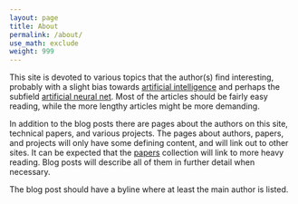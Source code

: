 ```yaml
---
layout: page
title: About
permalink: /about/
use_math: exclude
weight: 999
---
```


This site is devoted to various topics that the author(s) find interesting, probably with a slight bias towards [artificial intelligence](https://en.wikipedia.org/wiki/Artificial_intelligence) and perhaps the subfield [artificial neural net](https://en.wikipedia.org/wiki/Artificial_intelligence). Most of the articles should be fairly easy reading, while the more lengthy articles might be more demanding.

In addition to the blog posts there are pages about the authors on this site, technical papers, and various projects. The pages about authors, papers, and projects will only have some defining content, and will link out to other sites. It can be expected that the [papers]() collection will link to more heavy reading. Blog posts will describe all of them in further detail when necessary.

The blog post should have a byline where at least the main author is listed.
